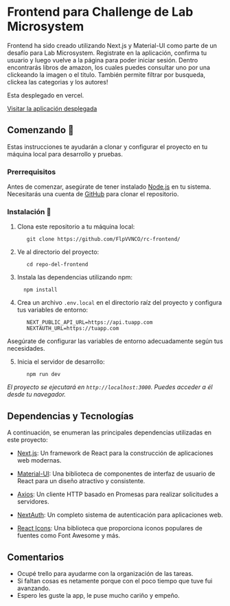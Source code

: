 # Frontend para Challenge de Lab Microsystem


Frontend ha sido creado utilizando Next.js y Material-UI como parte de un desafío para Lab Microsystem. 
Registrate en la aplicación, confirma tu usuario y luego vuelve a la página para poder iniciar sesión.
Dentro encontrarás libros de amazon, los cuales puedes consultar uno por una clickeando la imagen o el titulo. 
También permite filtrar por busqueda, clickea las categorias y los autores!

Esta desplegado en vercel.

[Visitar la aplicación desplegada](https://readconnect.vercel.app/)

## Comenzando 🚀

Estas instrucciones te ayudarán a clonar y configurar el proyecto en tu máquina local para desarrollo y pruebas.

### Prerrequisitos

Antes de comenzar, asegúrate de tener instalado [Node.js](https://nodejs.org/) en tu sistema. Necesitarás una cuenta de [GitHub](https://github.com/) para clonar el repositorio.

### Instalación 🔧

1. Clona este repositorio a tu máquina local:

   ```
      git clone https://github.com/FlpVVNCO/rc-frontend/
   ```
2. Ve al directorio del proyecto:

   ```
      cd repo-del-frontend
   ```
4. Instala las dependencias utilizando npm:

    ```
      npm install
    ```
 
5. Crea un archivo `.env.local` en el directorio raíz del proyecto y configura tus variables de entorno:

   ```
      NEXT_PUBLIC_API_URL=https://api.tuapp.com
      NEXTAUTH_URL=https://tuapp.com
   ```

Asegúrate de configurar las variables de entorno adecuadamente según tus necesidades.

5. Inicia el servidor de desarrollo:

   ```
      npm run dev
   ```
_El proyecto se ejecutará en `http://localhost:3000`. Puedes acceder a él desde tu navegador._
   
## Dependencias y Tecnologías

A continuación, se enumeran las principales dependencias utilizadas en este proyecto:

- [Next.js](https://nextjs.org/): Un framework de React para la construcción de aplicaciones web modernas.

- [Material-UI](https://material-ui.com/): Una biblioteca de componentes de interfaz de usuario de React para un diseño atractivo y consistente.

- [Axios](https://axios-http.com/): Un cliente HTTP basado en Promesas para realizar solicitudes a servidores.

- [NextAuth](https://next-auth.js.org/): Un completo sistema de autenticación para aplicaciones web.

- [React Icons](https://react-icons.github.io/react-icons/): Una biblioteca que proporciona iconos populares de fuentes como Font Awesome y más.

## Comentarios

- Ocupé trello para ayudarme con la organización de las tareas.
- Si faltan cosas es netamente porque con el poco tiempo que tuve fui avanzando.
- Espero les guste la app, le puse mucho cariño y empeño.
